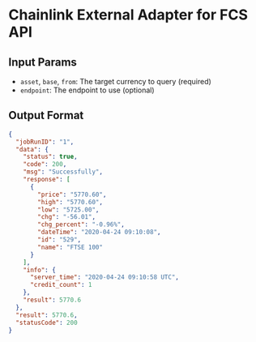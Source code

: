 # Chainlink External Adapter for FCS API

## Input Params

- `asset`, `base`, `from`: The target currency to query (required)
- `endpoint`: The endpoint to use (optional)

## Output Format

```json
{
  "jobRunID": "1",
  "data": {
    "status": true,
    "code": 200,
    "msg": "Successfully",
    "response": [
      {
        "price": "5770.60",
        "high": "5770.60",
        "low": "5725.00",
        "chg": "-56.01",
        "chg_percent": "-0.96%",
        "dateTime": "2020-04-24 09:10:08",
        "id": "529",
        "name": "FTSE 100"
      }
    ],
    "info": {
      "server_time": "2020-04-24 09:10:58 UTC",
      "credit_count": 1
    },
    "result": 5770.6
  },
  "result": 5770.6,
  "statusCode": 200
}
```

